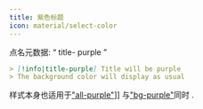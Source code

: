 ```yaml
---
title: 紫色标题
icon: material/select-color
---
```


点名元数据: “ title- purple ”

```md
> [!info|title-purple] Title will be purple
> The background color will display as usual
```

样式本身也适用于["all-purple"](../combined-styling/page-4.md)]] 与["bg-purple"](../bg-styling/page-4.md)同时 .